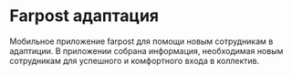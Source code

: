 # Farpost адаптация

Мобильное приложение farpost для помощи новым сотрудникам в адаптиции.
В приложении собрана информация, необходимая новым сотрудникам для успешного и комфортного входа в коллектив.
